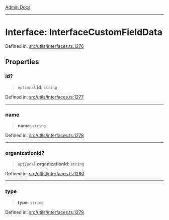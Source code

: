 [Admin Docs](/)

***

# Interface: InterfaceCustomFieldData

Defined in: [src/utils/interfaces.ts:1276](https://github.com/PalisadoesFoundation/talawa-admin/blob/main/src/utils/interfaces.ts#L1276)

## Properties

### id?

> `optional` **id**: `string`

Defined in: [src/utils/interfaces.ts:1277](https://github.com/PalisadoesFoundation/talawa-admin/blob/main/src/utils/interfaces.ts#L1277)

***

### name

> **name**: `string`

Defined in: [src/utils/interfaces.ts:1278](https://github.com/PalisadoesFoundation/talawa-admin/blob/main/src/utils/interfaces.ts#L1278)

***

### organizationId?

> `optional` **organizationId**: `string`

Defined in: [src/utils/interfaces.ts:1280](https://github.com/PalisadoesFoundation/talawa-admin/blob/main/src/utils/interfaces.ts#L1280)

***

### type

> **type**: `string`

Defined in: [src/utils/interfaces.ts:1279](https://github.com/PalisadoesFoundation/talawa-admin/blob/main/src/utils/interfaces.ts#L1279)
